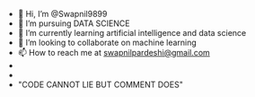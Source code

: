 - 👋 Hi, I’m @Swapnil9899
- 👀 I’m pursuing DATA SCIENCE
- 🌱 I’m currently learning artificial intelligence and data science
- 💞️ I’m looking to collaborate on machine learning 
- 📫 How to reach me at swapnilpardeshi@gmail.com
- 
- 
- "CODE CANNOT LIE BUT COMMENT DOES" 

<!---
Swapnil9899/Swapnil9899 is a ✨ special ✨ repository because its `README.md` (this file) appears on your GitHub profile.
You can click the Preview link to take a look at your changes.
--->

